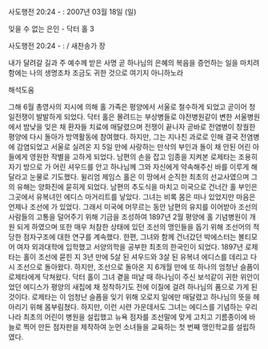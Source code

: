 사도행전 20:24 - : 
2007년 03월 18일 (일)

잊을 수 없는 은인 - 닥터 홀 3



사도행전 20:24 - : / 새찬송가  장


내가 달려갈 길과 주 예수께 받은 사명 곧 하나님의 은혜의 복음을 증언하는 일을 마치려 함에는 나의 생명조차 조금도 귀한 것으로 여기지 아니하노라

해석도움





그해 6월 총영사의 지시에 의해 홀 가족은 평양에서 서울로 철수하게 되었고 곧이어 청일전쟁이 발발하게 되었다. 닥터 홀은 몰려드는 부상병들로 야전병원같이 변한 서울병원에서 밤낮을 잊은 채 환자들 치료에 매달렸으며 전쟁이 끝나자 곧바로 전염병이 창궐한 평양에 다시 돌아가 방역활동에 참여했다. 하지만, 그는 지나친 과로로 인해 결국 전염병에 감염되었고 서울로 실려온 지 5일 만에 사랑하는 만삭의 부인과 돌이 채 안된 어린 아들에게 영원한 작별을 고하게 되었다. 남편의 손을 잡고 임종을 지켜본 로제타는 조용히 자기 방으로 가 어린 셔우드를 안고 하나님께 그와 자신에게 약속해주신 바를 이루게 해달라고 눈물로 기도했다. 윌리엄 제임스 홀은 이 땅에서 순직한 최초의 선교사였으며 그의 유해는 양화진에 묻히게 되었다. 남편의 추도식을 마치고 미국으로 건너간 홀 부인은 그곳에서 유복녀인 에디스 마거리트를 낳았다. 그녀는 비록 몸은 떠나 있었지만 마음은 언제나 조선에 가 있었다. 그래서 미국에 머무르는 동안 남편의 유지를 이어받아 조선의 사람들의 고통을 덜어주기 위해 기금을 조성하여 1897년 2월 평양에 홀 기념병원이 개원 되게 하였으며 또한 매우 처참한 상태에 있던 조선의 맹인들을 돕기 위해 조선어의 적당한 점자구조에 대한 연구를 계속했다. 한편, 그녀와 함께 건너갔던 박에스터는 볼티모어 여자 외과대학에 입학했고 서양의학을 공부한 최초의 한국인이 되었다. 1897년 로제타는 홀이 조선에 묻힌 지 3년 만에 5살 된 셔우드와 3살 된 유복녀 에디스를 데리고 다시 조선으로 돌아왔다. 하지만, 조선으로 돌아온 지 6개월 만에 또 하나의 엄청난 슬픔이 로제타에게 닥쳐왔다. 닥터 홀이 그녀 곁을 떠날 때 하나님이 주신 보석같이 귀한 위안이었던 에디스가 평양의 새집에 채 정착하기도 전에 이질에 걸려 하나님의 품으로 가게 된 것이다. 로제타는 이 엄청난 슬픔을 잊기 위해 오로지 일에만 매달렸고 하나님의 뜻을 헤아리기 위해 몸부림쳤다. 하지만, 이런 시련 가운데서도 그녀는 에디스를 기념하는 우리나라 최초의 어린이 병원을 설립했고 뉴욕 점자를 조선말에 맞게 고치고 기름종이에 바늘로 찍어 만든 점자판을 제작하여 눈먼 소녀들을 교육하는 첫 번째 맹인학교를 설립하였다.